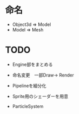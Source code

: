 ﻿# 命名
- Object3d => Model
- Model => Mesh

# TODO
- Engine部をまとめる

- 命名変更　一部Draw-> Render

- Pipelineを細分化
- Sprite用のシェーダーを用意

- ParticleSystem